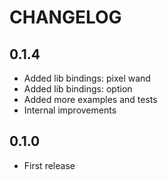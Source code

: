 # CHANGELOG

## 0.1.4
- Added lib bindings: pixel wand
- Added lib bindings: option
- Added more examples and tests
- Internal improvements

## 0.1.0
- First release
